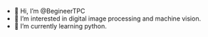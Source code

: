 - 👋 Hi, I’m @BegineerTPC
- 👀 I’m interested in digital image processing and machine vision.
- 🌱 I’m currently learning python.

<!---
BegineerTPC/BegineerTPC is a ✨ special ✨ repository because its `README.md` (this file) appears on your GitHub profile.
You can click the Preview link to take a look at your changes.
--->
